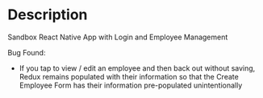 # Description

Sandbox React Native App with Login and Employee Management

Bug Found:

- If you tap to view / edit an employee and then back out without saving, Redux remains populated with their information so that the Create Employee Form has their information pre-populated unintentionally
